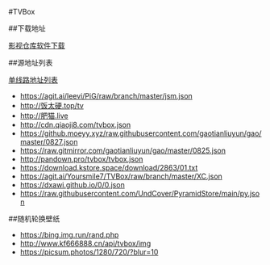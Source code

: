 #TVBox

##下载地址

[影视仓库软件下载](http://www.wmdz.com/tvbox1.html)

##源地址列表

[单线路地址列表](https://www.lige.fit/tvbox)
* https://agit.ai/leevi/PiG/raw/branch/master/jsm.json
* http://饭太硬.top/tv
* http://肥猫.live
* http://cdn.qiaoji8.com/tvbox.json
* https://github.moeyy.xyz/raw.githubusercontent.com/gaotianliuyun/gao/master/0827.json
* https://raw.gitmirror.com/gaotianliuyun/gao/master/0825.json
* http://pandown.pro/tvbox/tvbox.json
* https://download.kstore.space/download/2863/01.txt
* https://agit.ai/Yoursmile7/TVBox/raw/branch/master/XC.json
* https://dxawi.github.io/0/0.json
* https://raw.githubusercontent.com/UndCover/PyramidStore/main/py.json

##随机轮换壁纸

* https://bing.img.run/rand.php
* http://www.kf666888.cn/api/tvbox/img
* https://picsum.photos/1280/720/?blur=10
